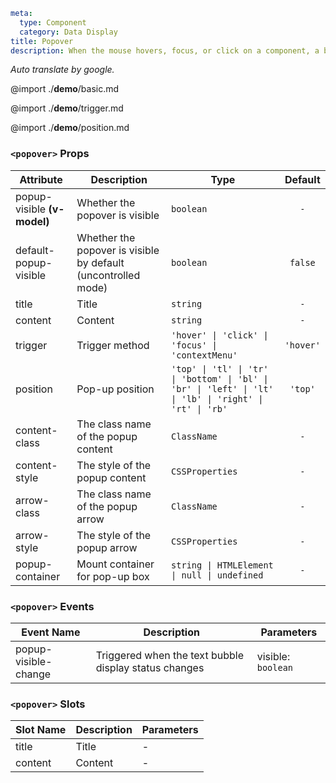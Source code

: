 ```yaml
meta:
  type: Component
  category: Data Display
title: Popover
description: When the mouse hovers, focus, or click on a component, a bubble-like card floating layer will pop up. You can manipulate the elements on the card.
```

*Auto translate by google.*

@import ./__demo__/basic.md

@import ./__demo__/trigger.md

@import ./__demo__/position.md


### `<popover>` Props

|Attribute|Description|Type|Default|
|---|---|---|:---:|
|popup-visible **(v-model)**|Whether the popover is visible|`boolean`|`-`|
|default-popup-visible|Whether the popover is visible by default (uncontrolled mode)|`boolean`|`false`|
|title|Title|`string`|`-`|
|content|Content|`string`|`-`|
|trigger|Trigger method|`'hover' \| 'click' \| 'focus' \| 'contextMenu'`|`'hover'`|
|position|Pop-up position|`'top' \| 'tl' \| 'tr' \| 'bottom' \| 'bl' \| 'br' \| 'left' \| 'lt' \| 'lb' \| 'right' \| 'rt' \| 'rb'`|`'top'`|
|content-class|The class name of the popup content|`ClassName`|`-`|
|content-style|The style of the popup content|`CSSProperties`|`-`|
|arrow-class|The class name of the popup arrow|`ClassName`|`-`|
|arrow-style|The style of the popup arrow|`CSSProperties`|`-`|
|popup-container|Mount container for pop-up box|`string \| HTMLElement \| null \| undefined`|`-`|
### `<popover>` Events

|Event Name|Description|Parameters|
|---|---|---|
|popup-visible-change|Triggered when the text bubble display status changes|visible: `boolean`|
### `<popover>` Slots

|Slot Name|Description|Parameters|
|---|---|---|
|title|Title|-|
|content|Content|-|



